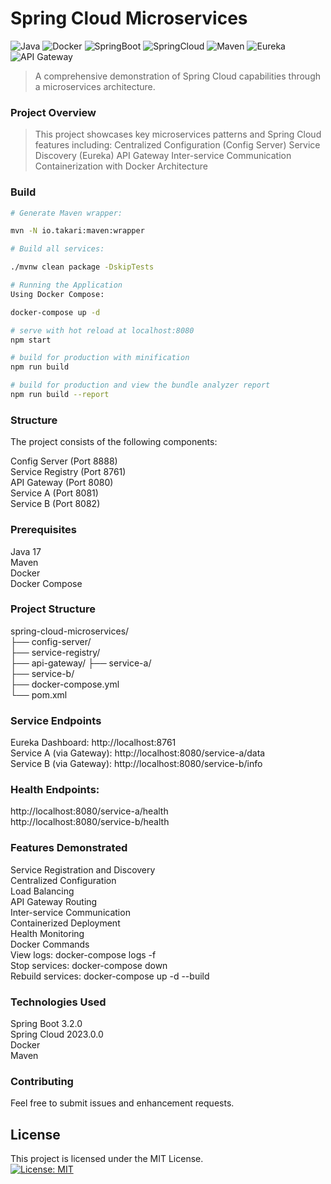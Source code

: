 # Spring Cloud Microservices

![Java](https://img.shields.io/badge/java-%23ED8B00.svg?style=for-the-badge&logo=openjdk&logoColor=white)
![Docker](https://img.shields.io/badge/docker-%230db7ed.svg?style=for-the-badge&logo=docker&logoColor=white)
![SpringBoot](https://img.shields.io/badge/SpringBoot-6DB33D?style=for-the-badge&logo=spring&logoColor=white)
![SpringCloud](https://img.shields.io/badge/SpringCloud-6DB33D?style=for-the-badge&logo=spring&logoColor=white)
![Maven](https://img.shields.io/badge/Maven-C71A36?style=for-the-badge&logo=apache-maven&logoColor=white)
![Eureka](https://img.shields.io/badge/Eureka-000000?style=for-the-badge&logo=Eureka&logoColor=white)
![API Gateway](https://img.shields.io/badge/API%20Gateway-000000?style=for-the-badge&logo=API%20Gateway&logoColor=white)

> A comprehensive demonstration of Spring Cloud capabilities through a microservices architecture.
### Project Overview

> This project showcases key microservices patterns and Spring Cloud features including:
> Centralized Configuration (Config Server)
> Service Discovery (Eureka)
> API Gateway
> Inter-service Communication
> Containerization with Docker
> Architecture


### Build

```bash
# Generate Maven wrapper:

mvn -N io.takari:maven:wrapper

# Build all services:

./mvnw clean package -DskipTests

# Running the Application
Using Docker Compose:

docker-compose up -d

# serve with hot reload at localhost:8080
npm start

# build for production with minification
npm run build

# build for production and view the bundle analyzer report
npm run build --report
```

### Structure

The project consists of the following components:

Config Server (Port 8888)\
Service Registry (Port 8761)\
API Gateway (Port 8080)\
Service A (Port 8081)\
Service B (Port 8082)

### Prerequisites

Java 17\
Maven\
Docker\
Docker Compose

### Project Structure

spring-cloud-microservices/\
├── config-server/\
├── service-registry/\
├── api-gateway/
├── service-a/\
├── service-b/\
├── docker-compose.yml\
└── pom.xml


### Service Endpoints

Eureka Dashboard: http://localhost:8761 \
Service A (via Gateway): http://localhost:8080/service-a/data \
Service B (via Gateway): http://localhost:8080/service-b/info 

### Health Endpoints:

http://localhost:8080/service-a/health \
http://localhost:8080/service-b/health 

### Features Demonstrated

Service Registration and Discovery\
Centralized Configuration\
Load Balancing\
API Gateway Routing\
Inter-service Communication\
Containerized Deployment\
Health Monitoring\
Docker Commands\
View logs: docker-compose logs -f\
Stop services: docker-compose down\
Rebuild services: docker-compose up -d --build

### Technologies Used

Spring Boot 3.2.0\
Spring Cloud 2023.0.0\
Docker\
Maven

### Contributing
Feel free to submit issues and enhancement requests.

## License
This project is licensed under the MIT License.\
[![License: MIT](https://img.shields.io/badge/License-MIT-yellow.svg)](https://opensource.org/licenses/MIT)